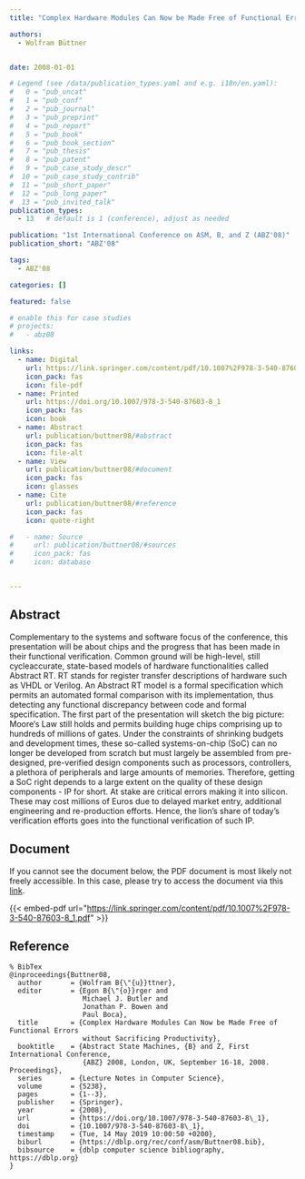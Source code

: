 ```yaml
---
title: "Complex Hardware Modules Can Now be Made Free of Functional Errors without Sacrificing Productivity"

authors:
  - Wolfram Büttner


date: 2008-01-01

# Legend (see /data/publication_types.yaml and e.g. i18n/en.yaml): 
#   0 = "pub_uncat"
#   1 = "pub_conf"
#   2 = "pub_journal"
#   3 = "pub_preprint"
#   4 = "pub_report"
#   5 = "pub_book"
#   6 = "pub_book_section"
#   7 = "pub_thesis"
#   8 = "pub_patent"
#   9 = "pub_case_study_descr"
#  10 = "pub_case_study_contrib"
#  11 = "pub_short_paper"
#  12 = "pub_long_paper"
#  13 = "pub_invited_talk"
publication_types:
  - 13   # default is 1 (conference), adjust as needed

publication: "1st International Conference on ASM, B, and Z (ABZ'08)"
publication_short: "ABZ'08"

tags:
  - ABZ'08

categories: []

featured: false

# enable this for case studies
# projects:
#   - abz08

links:
  - name: Digital
    url: https://link.springer.com/content/pdf/10.1007%2F978-3-540-87603-8_1.pdf
    icon_pack: fas
    icon: file-pdf
  - name: Printed
    url: https://doi.org/10.1007/978-3-540-87603-8_1
    icon_pack: fas
    icon: book
  - name: Abstract
    url: publication/buttner08/#abstract
    icon_pack: fas
    icon: file-alt
  - name: View
    url: publication/buttner08/#document
    icon_pack: fas
    icon: glasses
  - name: Cite
    url: publication/buttner08/#reference
    icon_pack: fas
    icon: quote-right

#   - name: Source
#     url: publication/buttner08/#sources
#     icon_pack: fas
#     icon: database


---
```


## Abstract

Complementary to the systems and software focus of the conference, this presentation will be about chips and the progress that has been made in their functional verification. Common ground will be high-level, still cycleaccurate, state-based models of hardware functionalities called Abstract RT. RT stands for register transfer descriptions of hardware such as VHDL or Verilog. An Abstract RT model is a formal specification which permits an automated formal comparison with its implementation, thus detecting any functional discrepancy between code and formal specification. The first part of the presentation will sketch the big picture: Moore‘s Law still holds and permits building huge chips comprising up to hundreds of millions of gates. Under the constraints of shrinking budgets and development times, these so-called systems-on-chip (SoC) can no longer be developed from scratch but must largely be assembled from pre-designed, pre-verified design components such as processors, controllers, a plethora of peripherals and large amounts of memories. Therefore, getting a SoC right depends to a large extent on the quality of these design components - IP for short. At stake are critical errors making it into silicon. These may cost millions of Euros due to delayed market entry, additional engineering and re-production efforts. Hence, the lion’s share of today’s verification efforts goes into the functional verification of such IP.

## Document

If you cannot see the document below, the PDF document is most likely not freely accessible. In this case, please try to access the document via this <a href="https://link.springer.com/content/pdf/10.1007%2F978-3-540-87603-8_1.pdf">link</a>.

{{< embed-pdf url="https://link.springer.com/content/pdf/10.1007%2F978-3-540-87603-8_1.pdf" >}}

## Reference

```
% BibTex
@inproceedings{Buttner08,
  author       = {Wolfram B{\"{u}}ttner},
  editor       = {Egon B{\"{o}}rger and
                  Michael J. Butler and
                  Jonathan P. Bowen and
                  Paul Boca},
  title        = {Complex Hardware Modules Can Now be Made Free of Functional Errors
                  without Sacrificing Productivity},
  booktitle    = {Abstract State Machines, {B} and Z, First International Conference,
                  {ABZ} 2008, London, UK, September 16-18, 2008. Proceedings},
  series       = {Lecture Notes in Computer Science},
  volume       = {5238},
  pages        = {1--3},
  publisher    = {Springer},
  year         = {2008},
  url          = {https://doi.org/10.1007/978-3-540-87603-8\_1},
  doi          = {10.1007/978-3-540-87603-8\_1},
  timestamp    = {Tue, 14 May 2019 10:00:50 +0200},
  biburl       = {https://dblp.org/rec/conf/asm/Buttner08.bib},
  bibsource    = {dblp computer science bibliography, https://dblp.org}
}


```

<!-- # add information for case study papers (if available)
## Sources

- **Used formal method:**
  [ASM](/method/asm)
- **Resources and tools:**
  Asmeta

For more information, please contact the <a href ="mailto:silvia.bonfanti@unibg.it;arcaini@nii.ac.jp;angelo.gargantini@unibg.it;scandurra@unibg.it;elvinia.riccobene@unimi.it">authors</a>-->

